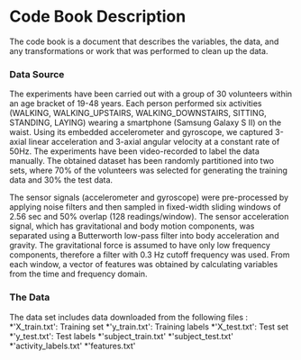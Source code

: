 # Code Book Description
The code book is a document that describes the variables, the data, and any transformations or work that was performed to clean up the data.
### Data Source
The experiments have been carried out with a group of 30 volunteers within an age bracket of 19-48 years. Each person performed six activities (WALKING, WALKING_UPSTAIRS, WALKING_DOWNSTAIRS, SITTING, STANDING, LAYING) wearing a smartphone (Samsung Galaxy S II) on the waist. Using its embedded accelerometer and gyroscope, we captured 3-axial linear acceleration and 3-axial angular velocity at a constant rate of 50Hz. The experiments have been video-recorded to label the data manually. The obtained dataset has been randomly partitioned into two sets, where 70% of the volunteers was selected for generating the training data and 30% the test data.

The sensor signals (accelerometer and gyroscope) were pre-processed by applying noise filters and then sampled in fixed-width sliding windows of 2.56 sec and 50% overlap (128 readings/window). The sensor acceleration signal, which has gravitational and body motion components, was separated using a Butterworth low-pass filter into body acceleration and gravity. The gravitational force is assumed to have only low frequency components, therefore a filter with 0.3 Hz cutoff frequency was used. From each window, a vector of features was obtained by calculating variables from the time and frequency domain.

### The Data
The data set includes data downloaded from the following files :
*'X_train.txt': Training set
*'y_train.txt': Training labels
*'X_test.txt': Test set
*'y_test.txt': Test labels
*'subject_train.txt'
*'subject_test.txt'
*'activity_labels.txt'
*'features.txt'
